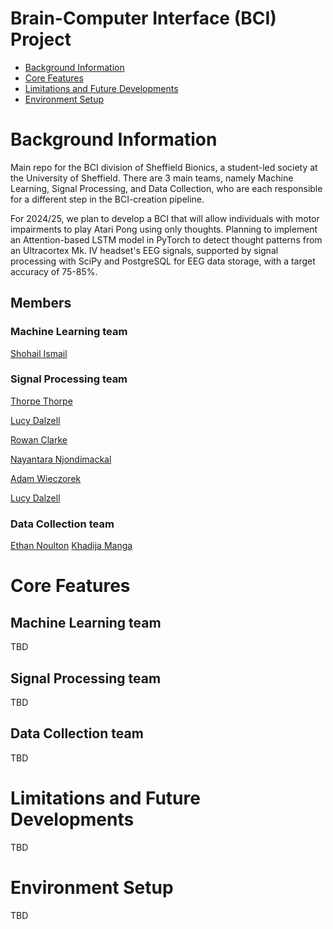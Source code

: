 # Brain-Computer Interface (BCI) Project

   * [Background Information](#background-information)
   * [Core Features](#core-features)
   * [Limitations and Future Developments](#limitations-and-future-developments)
   * [Environment Setup](#environment-setup)

# Background Information

Main repo for the BCI division of Sheffield Bionics, a student-led society at the University of Sheffield. There are 3 main teams, namely Machine Learning, Signal Processing, and Data Collection, who are each responsible for a different step in the BCI-creation pipeline.

For 2024/25, we plan to develop a BCI that will allow individuals with motor impairments to play Atari Pong using only thoughts. Planning to implement an Attention-based LSTM model in PyTorch to detect thought patterns from an Ultracortex Mk. IV headset's EEG signals, supported by signal processing with SciPy and PostgreSQL for EEG data storage, with a target accuracy of 75-85%.

## Members
### Machine Learning team
[Shohail Ismail](https://github.com/shohail-ismail)


### Signal Processing team
[Thorpe Thorpe](https://github.com/ImJustChaotic)

[Lucy Dalzell](https://github.com/luna-dzx)

[Rowan Clarke](https://github.com/RowanC-02)

[Nayantara Njondimackal](https://github.com/lnlnlnl)

[Adam Wieczorek](https://github.com/skewbmaster)

[Lucy Dalzell](https://github.com/luna-dzx)



### Data Collection team
[Ethan Noulton](https://github.com/ENoulton)
[Khadija Manga](https://github.com/khadija-am)

# Core Features
## Machine Learning team

TBD

## Signal Processing team

TBD

## Data Collection team

TBD

# Limitations and Future Developments

TBD

# Environment Setup

TBD

